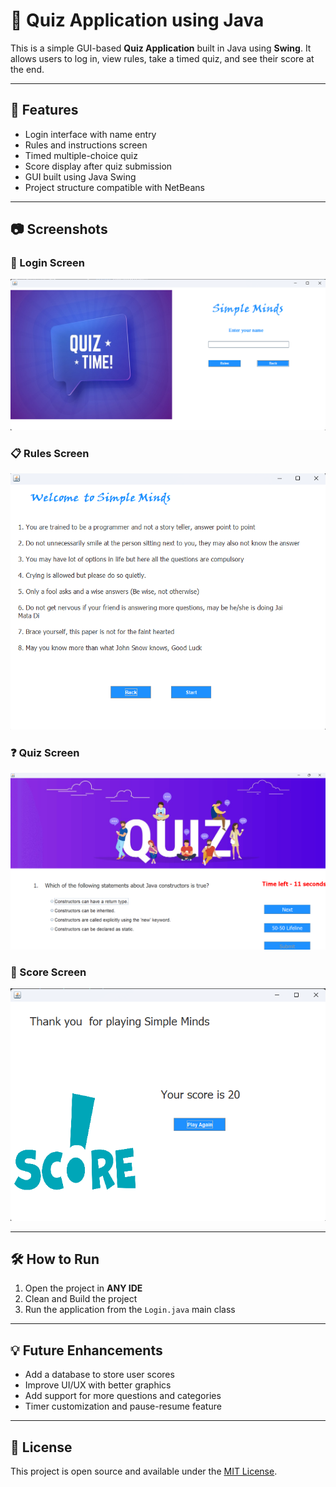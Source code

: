 # 🎯 Quiz Application using Java

This is a simple GUI-based **Quiz Application** built in Java using **Swing**. It allows users to log in, view rules, take a timed quiz, and see their score at the end.

---

## 🚀 Features

- Login interface with name entry  
- Rules and instructions screen  
- Timed multiple-choice quiz  
- Score display after quiz submission  
- GUI built using Java Swing  
- Project structure compatible with NetBeans  

---

## 📷 Screenshots

### 🔐 Login Screen
![Login](assets/Login_screenshot.png)

### 📋 Rules Screen
![Rules](assets/Rules_screenshot.png)

### ❓ Quiz Screen
![Quiz](assets/Quiz_screenshot.png)

### 🧾 Score Screen
![Score](assets/Score_screenshot.png)

---

## 🛠 How to Run

1. Open the project in **ANY IDE**
2. Clean and Build the project
3. Run the application from the `Login.java` main class

---

## 💡 Future Enhancements

- Add a database to store user scores  
- Improve UI/UX with better graphics  
- Add support for more questions and categories  
- Timer customization and pause-resume feature  

---

## 📄 License

This project is open source and available under the [MIT License](LICENSE).
